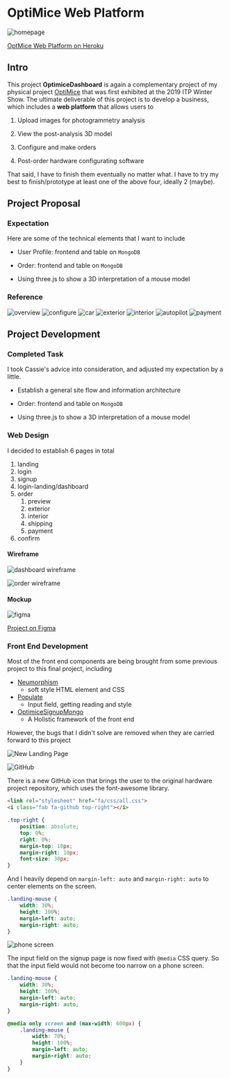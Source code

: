 # OptiMice Web Platform

![homepage](public/assets/homepage.png)

[OptMice Web Platform on Heroku](https://optimice.herokuapp.com/)

## Intro

This project __OptimiceDashboard__ is again a complementary project of my physical project [OptiMice](https://jasontsemf.github.io/optimice.html) that was first exhibited at the 2019 ITP Winter Show. The ultimate deliverable of this project is to develop a business, which includes a __web platform__ that allows users to

1. Upload images for photogrammetry analysis

2. View the post-analysis 3D model

3. Configure and make orders

4. Post-order hardware configurating software

That said, I have to finish them eventually no matter what. I have to try my best to finish/prototype at least one of the above four, ideally 2 (maybe).

## Project Proposal

### Expectation

Here are some of the technical elements that I want to include

- User Profile: frontend and table on `MongoDB`

- Order: frontend and table on `MongoDB`

- Using three.js to show a 3D interpretation of a mouse model

### Reference

![overview](public/assets/overview.png)
![configure](public/assets/config.png)
![car](public/assets/car.png)
![exterior](public/assets/exterior.png)
![interior](public/assets/interior.png)
![autopilot](public/assets/autopilot.png)
![payment](public/assets/payment.png)

## Project Development

### Completed Task

I took Cassie's advice into consideration, and adjusted my expectation by a little.

- Establish a general site flow and information architecture

- Order: frontend and table on `MongoDB`

- Using three.js to show a 3D interpretation of a mouse model
  
### Web Design

I decided to establish 6 pages in total

1. landing
2. login
3. signup
4. login-landing/dashboard
5. order
   1. preview
   2. exterior
   3. interior
   4. shipping
   5. payment
6. confirm

#### Wireframe

![dashboard wireframe](README/dashboard_wireframe.png)

![order wireframe](README/order_wireframe.png)

#### Mockup

![figma](README/figma.png)

[Project on Figma](https://www.figma.com/file/B7v9FoAAIiuAXctt3scEK8/OptiMice)

### Front End Development

Most of the front end components are being brought from some previous project to this final project, including

- [Neumorphism](https://github.com/jasontsemf/Neumorphism)
  - soft style HTML element and CSS
- [Populate](https://github.com/jasontsemf/Populate)
  - Input field, getting reading and style
- [OptimiceSignupMongo](https://github.com/jasontsemf/OptimiceSignupMongo)
  - A Holistic framework of the front end

However, the bugs that I didn't solve are removed when they are carried forward to this project

![New Landing Page](public/assets/homepage.png)

![GitHub](README/github.png)

There is a new GitHub icon that brings the user to the original hardware project repository, which uses the font-awesome library.

``` HTML
<link rel="stylesheet" href="fa/css/all.css">
<i class="fab fa-github top-right"></i>
```

``` CSS
.top-right {
    position: absolute;
    top: 0%;
    right: 0%;
    margin-top: 10px;
    margin-right: 10px;
    font-size: 30px;
}
```

And I heavily depend on `margin-left: auto` and `margin-right: auto` to center elements on the screen.

``` CSS
.landing-mouse {
    width: 30%;
    height: 100%;
    margin-left: auto;
    margin-right: auto;
}
```

![phone screen](README/phonescreen.png)

The input field on the signup page is now fixed with `@media` CSS query. So that the input field would not become too narrow on a phone screen.

``` CSS
.landing-mouse {
    width: 30%;
    height: 100%;
    margin-left: auto;
    margin-right: auto;
}

@media only screen and (max-width: 600px) {
    .landing-mouse {
        width: 70%;
        height: 100%;
        margin-left: auto;
        margin-right: auto;
    }
}
```
